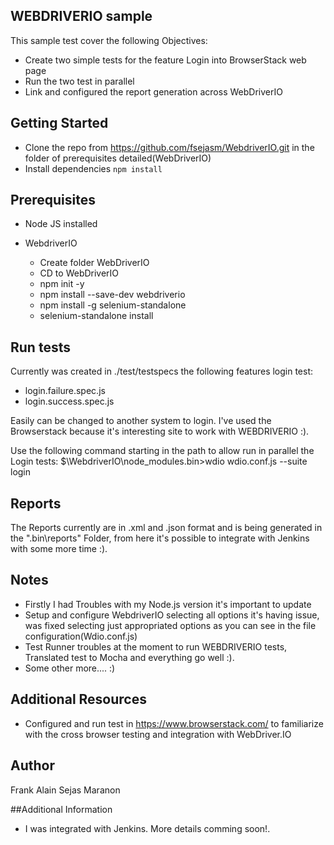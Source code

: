 ## WEBDRIVERIO sample

This sample test cover the following Objectives:
- Create two simple tests for the feature Login into BrowserStack web page
- Run the two test in parallel
- Link and configured the report generation across WebDriverIO

## Getting Started

* Clone the repo from https://github.com/fsejasm/WebdriverIO.git in the folder of prerequisites detailed(WebDriverIO)
* Install dependencies `npm install`

## Prerequisites

* Node JS installed
* WebdriverIO

   - Create folder WebDriverIO
   - CD to WebDriverIO
   - npm init -y
   - npm install --save-dev webdriverio
   - npm install -g selenium-standalone
   - selenium-standalone install

## Run tests

Currently was created in ./test/testspecs the following features login test:
* login.failure.spec.js
* login.success.spec.js

Easily can be changed to another system to login. I've used the Browserstack because it's interesting site to work with WEBDRIVERIO :).

Use the following command starting in the path to allow run in parallel the Login tests: 
$\WebdriverIO\node_modules\.bin>wdio wdio.conf.js --suite login

## Reports

The Reports currently are in .xml and .json format and is being generated in the ".bin\reports" Folder, from here it's possible to integrate with Jenkins with some more time :).


## Notes
* Firstly I had Troubles with my Node.js version it's important to update
* Setup and configure WebdriverIO selecting all options it's having issue, was fixed selecting just appropriated options as you can see in the file configuration(Wdio.conf.js)
* Test Runner troubles at the moment to run WEBDRIVERIO tests, Translated test to Mocha and everything go well :).
* Some other more.... :)
    
## Additional Resources
* Configured and run test  in https://www.browserstack.com/ to familiarize with the cross browser testing and integration with WebDriver.IO

## Author
Frank Alain Sejas Maranon 

##Additional Information
  - I was integrated with Jenkins. More details comming soon!.






